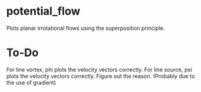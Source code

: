 # potential_flow
Plots planar irrotational flows using the superposition principle.

# To-Do
For line vortex, phi plots the velocity vectors correctly.
For line source, psi plots the velocity vectors correctly.
Figure out the reason. (Probably due to the use of gradient)
